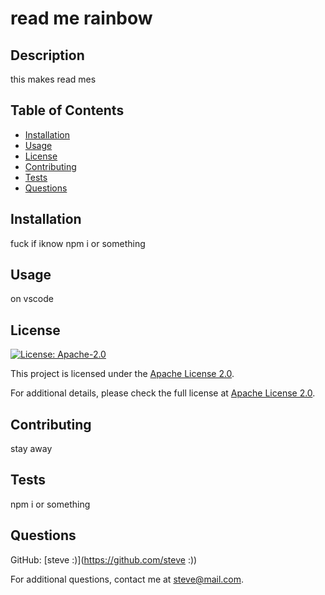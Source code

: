 
# read me rainbow

## Description

this makes read mes

## Table of Contents

- [Installation](#installation)
- [Usage](#usage)
- [License](#license)
- [Contributing](#contributing)
- [Tests](#tests)
- [Questions](#questions)

## Installation

fuck if iknow npm i or something

## Usage

on vscode

## License

[![License: Apache-2.0](https://img.shields.io/badge/License-Apache%202.0-blue.svg)](https://opensource.org/licenses/Apache-2.0)

This project is licensed under the [Apache License 2.0](https://opensource.org/licenses/Apache-2.0).

For additional details, please check the full license at [Apache License 2.0](https://opensource.org/licenses/Apache-2.0).

## Contributing

stay away

## Tests

npm i or something

## Questions

GitHub: [steve :)](https://github.com/steve :))

For additional questions, contact me at steve@mail.com.
